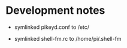 Development notes
=================

* symlinked pikeyd.conf to /etc/

* symlinked shell-fm.rc to /home/pi/.shell-fm


